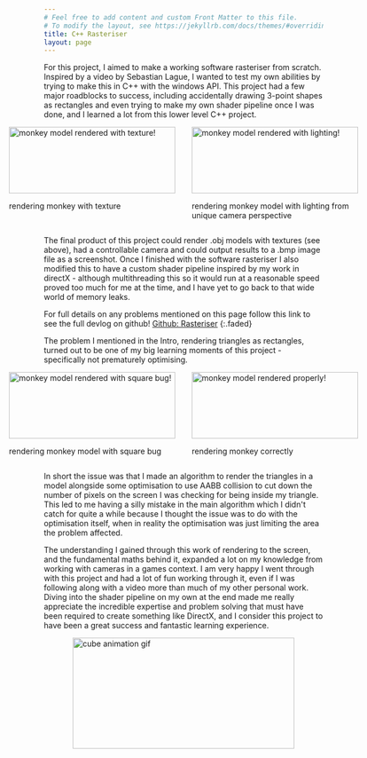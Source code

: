 ```yaml
---
# Feel free to add content and custom Front Matter to this file.
# To modify the layout, see https://jekyllrb.com/docs/themes/#overriding-theme-defaults
title: C++ Rasteriser
layout: page
---
```


For this project, I aimed to make a working software rasteriser from scratch. Inspired by a video by Sebastian Lague, I wanted to test my own abilities by trying to make this in C++ with the windows API. This project had a few major roadblocks to success, including accidentally drawing 3-point shapes as rectangles and even trying to make my own shader pipeline once I was done, and I learned a lot from this lower level C++ project.

<head>
<style>
.image-container {
  display: flex;
  justify-content: center;
  gap: 30px; /* Space between images */
}

/* Individual Image Box */
.image-box {
  text-align: center;
}

.image-box img {
  width: auto; /* Adjust size as needed */
  height: 250px;
  border: 2px solid;
  border-radius: 8px;
}

.image-box p {
  margin-top: 8px;
  font-size: 14px;
}
</style>
</head>

<div class="image-container">
  <div class="image-box">
    <img src="../../../../images/evilMonkeyTextured.png" alt="monkey model rendered with texture!" width="300" height="120">
    <p>rendering monkey with texture</p>
  </div>
  <div class="image-box">
    <img src="../../../../images/lightingMonkey.png" alt="monkey model rendered with lighting!" width="300" height="120">
    <p>rendering monkey model with lighting from unique camera perspective</p>
  </div>
</div>

The final product of this project could render .obj models with textures (see above), had a controllable camera and could output results to a .bmp image file as a screenshot. Once I finished with the software rasteriser I also modified this to have a custom shader pipeline inspired by my work in directX - although multithreading this so it would run at a reasonable speed proved too much for me at the time, and I have yet to go back to that wide world of memory leaks.

For full details on any problems mentioned on this page follow this link to see the full devlog on github! [Github: Rasteriser](https://github.com/dippy2214/Rasteriser)
{:.faded}



The problem I mentioned in the Intro, rendering triangles as rectangles, turned out to be one of my big learning moments of this project - specifically not prematurely optimising.

<div class="image-container">
  <div class="image-box">
    <img src="../../../../images/softwarerasteriser1.jpg" alt="monkey model rendered with square bug!" width="300" height="120">
    <p>rendering monkey model with square bug</p>
  </div>
  <div class="image-box">
    <img src="../../../../images/softwarerasteriser2.jpg" alt="monkey model rendered properly!" width="300" height="120">
    <p>rendering monkey correctly</p>
  </div>
</div>

In short the issue was that I made an algorithm to render the triangles in a model alongside some optimisation to use AABB collision to cut down the number of pixels on the screen I was checking for being inside my triangle. This led to me having a silly mistake in the main algorithm which I didn't catch for quite a while because I thought the issue was to do with the optimisation itself, when in reality the optimisation was just limiting the area the problem affected.

The understanding I gained through this work of rendering to the screen, and the fundamental maths behind it, expanded a lot on my knowledge from working with cameras in a games context. I am very happy I went through with this project and had a lot of fun working through it, even if I was following along with a video more than much of my other personal work. Diving into the shader pipeline on my own at the end made me really appreciate the incredible expertise and problem solving that must have been required to create something like DirectX, and I consider this project to have been a great success and fantastic learning experience.

<div class="image-container">
  <img src="../../../../images/cubeAnim3.gif" alt="cube animation gif" width="400" height="200">
</div>